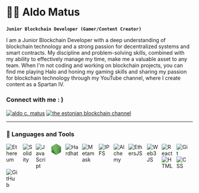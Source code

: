 # 👨‍🚀 Aldo Matus

**`Junior Blockchain Developer (Gamer/Content Creator)`** 

I am a Junior Blockchain Developer with a deep understanding of blockchain technology and a strong passion for decentralized systems and smart contracts. My discipline and problem-solving skills, combined with my ability to effectively manage my time, make me a valuable asset to any team. When I'm not coding and working on blockchain projects, you can find me playing Halo and honing my gaming skills and sharing my passion for blockchain technology through my YouTube channel, where I create content as a Spartan IV.

### Connect with me : )

<p align="left">
<a href="https://linkedin.com/in/aldo c. matus" target="blank"><img align="center" src="https://raw.githubusercontent.com/rahuldkjain/github-profile-readme-generator/master/src/images/icons/Social/linked-in-alt.svg" alt="aldo c. matus" height="30" width="40" /></a>
<a href="https://www.youtube.com/c/the estonian blockchain channel" target="blank"><img align="center" src="https://raw.githubusercontent.com/rahuldkjain/github-profile-readme-generator/master/src/images/icons/Social/youtube.svg" alt="the estonian blockchain channel" height="30" width="40" /></a>
</p>

---

### 🧰 Languages and Tools

<img align="left" alt="Ethereum" width="35px" style="padding-right:10px;" src="https://cdn-icons-png.flaticon.com/512/1777/1777889.png" />
<img align="left" alt="Solidity" width="25px" style="padding-right:10px;" src="https://upload.wikimedia.org/wikipedia/commons/9/98/Solidity_logo.svg"/>
<img align="left" alt="JavaScript" width="30px" style="padding-right:10px;" src="https://cdn.jsdelivr.net/gh/devicons/devicon/icons/javascript/javascript-plain.svg" />
<img align="left" alt="NodeJS" width="30px" style="padding-right:10px;" src="https://raw.githubusercontent.com/github/explore/80688e429a7d4ef2fca1e82350fe8e3517d3494d/topics/nodejs/nodejs.png" />
<img align="left" alt="Hardhat" width="35px" style="padding-right:10px;" src="https://seeklogo.com/images/H/hardhat-logo-888739EBB4-seeklogo.com.png" />
<img align="left" alt="Metamask" width="35px" style="padding-right:10px;" src="https://upload.wikimedia.org/wikipedia/commons/thumb/3/36/MetaMask_Fox.svg/512px-MetaMask_Fox.svg.png?20220831120339" />
<img align="left" alt="IPFS" width="30px" style="padding-right:10px;" src="https://upload.wikimedia.org/wikipedia/commons/1/18/Ipfs-logo-1024-ice-text.png" />
<img align="left" alt="Alchemy" width="30px" style="padding-right:10px;" src="https://cdn-images-1.medium.com/max/1200/1*CdsRz3lSVUId4gN_AdIJPQ.png" />
<img align="left" alt="EthersJS" width="40px" style="padding-right:10px;" src="https://seeklogo.com/images/E/ethers-logo-D5B86204D8-seeklogo.com.png" />
<img align="left" alt="Web3JS" width="30px" style="padding-right:10px;" src="https://seeklogo.com/images/W/web3js-logo-62DEE79B50-seeklogo.com.png?v=637807958120000000" />
<img align="left" alt="React" width="30px" style="padding-right:10px;" src="https://cdn.jsdelivr.net/gh/devicons/devicon/icons/react/react-original.svg" />
<img align="left" alt="Git" width="30px" style="padding-right:10px;" src="https://cdn.jsdelivr.net/gh/devicons/devicon/icons/git/git-original.svg" />
<img align="left" alt="HTML" width="30px" style="padding-right:10px;" src="https://cdn.jsdelivr.net/gh/devicons/devicon/icons/html5/html5-plain.svg" />
<img align="left" alt="CSS" width="30px" style="padding-right:10px;" src="https://cdn.jsdelivr.net/gh/devicons/devicon/icons/css3/css3-plain.svg" />
<img align="left" alt="GitHub" width="30px" style="padding-right:10px;" src="https://cdn.jsdelivr.net/gh/devicons/devicon/icons/github/github-original.svg" />
<br />

#
